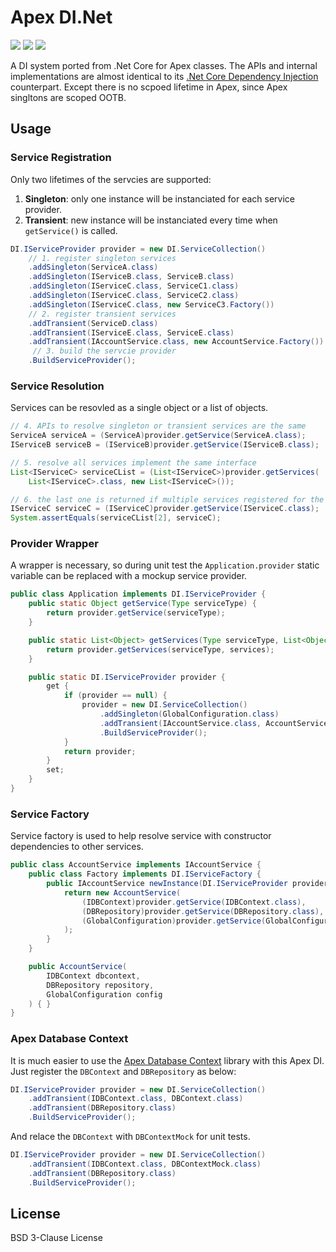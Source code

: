 # Apex DI.Net

![](https://img.shields.io/badge/version-1.1-brightgreen.svg) ![](https://img.shields.io/badge/build-passing-brightgreen.svg) ![](https://img.shields.io/badge/coverage-85%25-brightgreen.svg)

A DI system ported from .Net Core for Apex classes. The APIs and internal implementations are almost identical to its [.Net Core Dependency Injection](https://docs.microsoft.com/en-us/aspnet/core/fundamentals/dependency-injection?view=aspnetcore-3.1) counterpart. Except there is no scpoed lifetime in Apex, since Apex singltons are scoped OOTB.

## Usage

### Service Registration

Only two lifetimes of the servcies are supported:

1. **Singleton**: only one instance will be instanciated for each service provider.
2. **Transient**: new instance will be instanciated every time when `getService()` is called.

```java
DI.IServiceProvider provider = new DI.ServiceCollection()
    // 1. register singleton services
    .addSingleton(ServiceA.class)
    .addSingleton(IServiceB.class, ServiceB.class)
    .addSingleton(IServiceC.class, ServiceC1.class)
    .addSingleton(IServiceC.class, ServiceC2.class)
    .addSingleton(IServiceC.class, new ServiceC3.Factory())
    // 2. register transient services
    .addTransient(ServiceD.class)
    .addTransient(IServiceE.class, ServiceE.class)
    .addTransient(IAccountService.class, new AccountService.Factory())
     // 3. build the servcie provider
    .BuildServiceProvider();
```

### Service Resolution

Services can be resovled as a single object or a list of objects.

```java
// 4. APIs to resolve singleton or transient services are the same
ServiceA serviceA = (ServiceA)provider.getService(ServiceA.class);
IServiceB serviceB = (IServiceB)provider.getService(IServiceB.class);

// 5. resolve all services implement the same interface
List<IServiceC> serviceCList = (List<IServiceC>)provider.getServices(
    List<IServiceC>.class, new List<IServiceC>());

// 6. the last one is returned if multiple services registered for the same interface
IServiceC serviceC = (IServiceC)provider.getService(IServiceC.class);
System.assertEquals(serviceCList[2], serviceC);
```

### Provider Wrapper

A wrapper is necessary, so during unit test the `Application.provider` static variable can be replaced with a mockup service provider.

```java
public class Application implements DI.IServiceProvider {
  	public static Object getService(Type serviceType) {
        return provider.getService(serviceType);
    }

    public static List<Object> getServices(Type serviceType, List<Object> services) {
        return provider.getServices(serviceType, services);
    }

    public static DI.IServiceProvider provider {
        get {
            if (provider == null) {
                provider = new DI.ServiceCollection()
                    .addSingleton(GlobalConfiguration.class)
                    .addTransient(IAccountService.class, AccountService.class)
                    .BuildServiceProvider();
            }
            return provider;
        }
        set;
    }
}
```

### Service Factory

Service factory is used to help resolve service with constructor dependencies to other services.

```java
public class AccountService implements IAccountService {
    public class Factory implements DI.IServiceFactory {
        public IAccountService newInstance(DI.IServiceProvider provider) {
            return new AccountService(
                (IDBContext)provider.getService(IDBContext.class),
                (DBRepository)provider.getService(DBRepository.class),
                (GlobalConfiguration)provider.getService(GlobalConfiguration.class)
            );
        }
    }

    public AccountService(
        IDBContext dbcontext,
        DBRepository repository,
        GlobalConfiguration config
    ) { }
}
```

### Apex Database Context

It is much easier to use the [Apex Database Context](https://github.com/apexfarm/ApexDatabaseContext) library with this Apex DI. Just register the `DBContext` and `DBRepository` as below:

```java
DI.IServiceProvider provider = new DI.ServiceCollection()
    .addTransient(IDBContext.class, DBContext.class)
    .addTransient(DBRepository.class)
    .BuildServiceProvider();
```
And relace the `DBContext` with `DBContextMock` for unit tests.

```java
DI.IServiceProvider provider = new DI.ServiceCollection()
    .addTransient(IDBContext.class, DBContextMock.class)
    .addTransient(DBRepository.class)
    .BuildServiceProvider();
```

## License

BSD 3-Clause License
